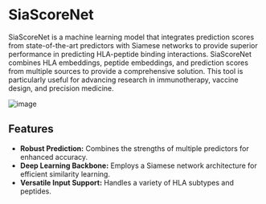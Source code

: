 # SiaScoreNet

SiaScoreNet is a machine learning model that integrates prediction scores from state-of-the-art predictors with Siamese networks to provide superior performance in predicting HLA-peptide binding interactions. SiaScoreNet combines HLA embeddings, peptide embeddings, and prediction scores from multiple sources to provide a comprehensive solution. This tool is particularly useful for advancing research in immunotherapy, vaccine design, and precision medicine.


![image](https://github.com/user-attachments/assets/19d92332-6fe4-4c26-b8b7-c9e8ec9983ec)



## Features
- **Robust Prediction:** Combines the strengths of multiple predictors for enhanced accuracy.
- **Deep Learning Backbone:** Employs a Siamese network architecture for efficient similarity learning.
- **Versatile Input Support:** Handles a variety of HLA subtypes and peptides.
